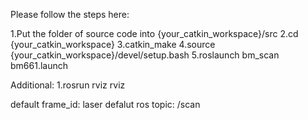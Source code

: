 Please follow the steps here:

1.Put the folder of source code into {your_catkin_workspace}/src
2.cd {your_catkin_workspace}
3.catkin_make
4.source {your_catkin_workspace}/devel/setup.bash
5.roslaunch bm_scan bm661.launch

Additional:
1.rosrun rviz rviz

default frame_id: laser
defalut ros topic: /scan